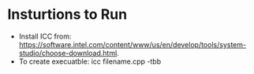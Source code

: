 # Insturtions to Run

* Install ICC from: https://software.intel.com/content/www/us/en/develop/tools/system-studio/choose-download.html.
* To create execuatble: icc filename.cpp -tbb
